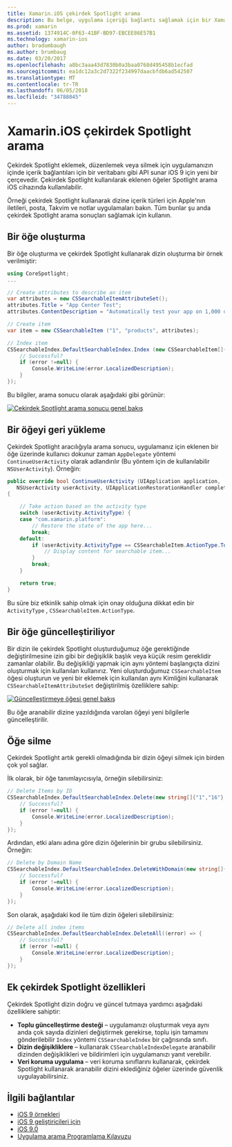 ```yaml
---
title: Xamarin.iOS çekirdek Spotlight arama
description: Bu belge, uygulama içeriği bağlantı sağlamak için bir Xamarin.iOS uygulaması çekirdek Spotlight kullanmayı açıklar. Oluşturma, geri yükleme, güncelleştirme ve aranabilir öğeleri silme açıklanır.
ms.prod: xamarin
ms.assetid: 1374914C-0F63-41BF-BD97-EBCEE86E57B1
ms.technology: xamarin-ios
author: bradumbaugh
ms.author: brumbaug
ms.date: 03/20/2017
ms.openlocfilehash: a8bc3aaa43d7830b0a3baa0768d495458b1ecfad
ms.sourcegitcommit: ea1dc12a3c2d7322f234997daacbfdb6ad542507
ms.translationtype: MT
ms.contentlocale: tr-TR
ms.lasthandoff: 06/05/2018
ms.locfileid: "34788045"
---
```

# <a name="search-with-core-spotlight-in-xamarinios"></a>Xamarin.iOS çekirdek Spotlight arama

Çekirdek Spotlight eklemek, düzenlemek veya silmek için uygulamanızın içinde içerik bağlantıları için bir veritabanı gibi API sunar iOS 9 için yeni bir çerçevedir. Çekirdek Spotlight kullanılarak eklenen öğeler Spotlight arama iOS cihazında kullanılabilir.

Örneği çekirdek Spotlight kullanarak dizine içerik türleri için Apple'nın iletileri, posta, Takvim ve notlar uygulamaları bakın. Tüm bunlar şu anda çekirdek Spotlight arama sonuçları sağlamak için kullanın.

## <a name="creating-an-item"></a>Bir öğe oluşturma

Bir öğe oluşturma ve çekirdek Spotlight kullanarak dizin oluşturma bir örnek verilmiştir:

```csharp
using CoreSpotlight;
...

// Create attributes to describe an item
var attributes = new CSSearchableItemAttributeSet();
attributes.Title = "App Center Test";
attributes.ContentDescription = "Automatically test your app on 1,000 devices in the cloud.";

// Create item
var item = new CSSearchableItem ("1", "products", attributes);

// Index item
CSSearchableIndex.DefaultSearchableIndex.Index (new CSSearchableItem[]{ item }, (error) => {
    // Successful?
    if (error !=null) {
        Console.WriteLine(error.LocalizedDescription);
    }
});
```

Bu bilgiler, arama sonucu olarak aşağıdaki gibi görünür:

[![](corespotlight-images/corespotlight01.png "Çekirdek Spotlight arama sonucu genel bakış")](corespotlight-images/corespotlight01.png#lightbox)

## <a name="restoring-an-item"></a>Bir öğeyi geri yükleme

Çekirdek Spotlight aracılığıyla arama sonucu, uygulamanız için eklenen bir öğe üzerinde kullanıcı dokunur zaman `AppDelegate` yöntemi `ContinueUserActivity` olarak adlandırılır (Bu yöntem için de kullanılabilir `NSUserActivity`). Örneğin:

```csharp
public override bool ContinueUserActivity (UIApplication application,
   NSUserActivity userActivity, UIApplicationRestorationHandler completionHandler)
{

    // Take action based on the activity type
    switch (userActivity.ActivityType) {
    case "com.xamarin.platform":
        // Restore the state of the app here...
        break;
    default:
        if (userActivity.ActivityType == CSSearchableItem.ActionType.ToString ()) {
            // Display content for searchable item...
        }
        break;
    }

    return true;
}
```

Bu süre biz etkinlik sahip olmak için onay olduğuna dikkat edin bir `ActivityType` , `CSSearchableItem.ActionType`.

## <a name="updating-an-item"></a>Bir öğe güncelleştiriliyor

Bir dizin ile çekirdek Spotlight oluşturduğumuz öğe gerektiğinde değiştirilmesine izin gibi bir değişiklik başlık veya küçük resim gereklidir zamanlar olabilir. Bu değişikliği yapmak için aynı yöntemi başlangıçta dizini oluşturmak için kullanılan kullanırız.
Yeni oluşturduğumuz `CSSearchableItem` öğesi oluşturun ve yeni bir eklemek için kullanılan aynı Kimliğini kullanarak `CSSearchableItemAttributeSet` değiştirilmiş özelliklere sahip:

[![](corespotlight-images/corespotlight02.png "Güncelleştirmeye öğesi genel bakış")](corespotlight-images/corespotlight02.png#lightbox)

Bu öğe aranabilir dizine yazıldığında varolan öğeyi yeni bilgilerle güncelleştirilir.

## <a name="deleting-an-item"></a>Öğe silme

Çekirdek Spotlight artık gerekli olmadığında bir dizin öğeyi silmek için birden çok yol sağlar.

İlk olarak, bir öğe tanımlayıcısıyla, örneğin silebilirsiniz:

```csharp
// Delete Items by ID
CSSearchableIndex.DefaultSearchableIndex.Delete(new string[]{"1","16"},(error) => {
    // Successful?
    if (error !=null) {
        Console.WriteLine(error.LocalizedDescription);
    }
});
```

Ardından, etki alanı adına göre dizin öğelerinin bir grubu silebilirsiniz. Örneğin:

```csharp
// Delete by Domain Name
CSSearchableIndex.DefaultSearchableIndex.DeleteWithDomain(new string[]{"domain-name"},(error) => {
    // Successful?
    if (error !=null) {
        Console.WriteLine(error.LocalizedDescription);
    }
});
```

Son olarak, aşağıdaki kod ile tüm dizin öğeleri silebilirsiniz:

```csharp
// Delete all index items
CSSearchableIndex.DefaultSearchableIndex.DeleteAll((error) => {
    // Successful?
    if (error !=null) {
        Console.WriteLine(error.LocalizedDescription);
    }
});
```
## <a name="additional-core-spotlight-features"></a>Ek çekirdek Spotlight özellikleri

Çekirdek Spotlight dizin doğru ve güncel tutmaya yardımcı aşağıdaki özelliklere sahiptir:

- **Toplu güncelleştirme desteği** – uygulamanızı oluşturmak veya aynı anda çok sayıda dizinleri değiştirmek gerekirse, toplu işin tamamını gönderilebilir `Index` yöntemi `CSSearchableIndex` bir çağrısında sınıfı.
- **Dizin değişikliklere** – kullanarak `CSSearchableIndexDelegate` aranabilir dizinden değişiklikleri ve bildirimleri için uygulamanızı yanıt verebilir.
- **Veri koruma uygulama** – veri koruma sınıflarını kullanarak, çekirdek Spotlight kullanarak aranabilir dizini eklediğiniz öğeler üzerinde güvenlik uygulayabilirsiniz.



## <a name="related-links"></a>İlgili bağlantılar

- [iOS 9 örnekleri](https://developer.xamarin.com/samples/ios/iOS9/)
- [iOS 9 geliştiricileri için](https://developer.apple.com/ios/pre-release/)
- [iOS 9.0](https://developer.apple.com/library/prerelease/ios/releasenotes/General/WhatsNewIniOS/Articles/iOS9.html)
- [Uygulama arama Programlama Kılavuzu](https://developer.apple.com/library/prerelease/ios/documentation/General/Conceptual/AppSearch/index.html#//apple_ref/doc/uid/TP40016308)

